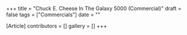 +++
title = "Chuck E. Cheese In The Galaxy 5000 (Commercial)"
draft = false
tags = ["Commercials"]
date = ""

[Article]
contributors = []
gallery = []
+++